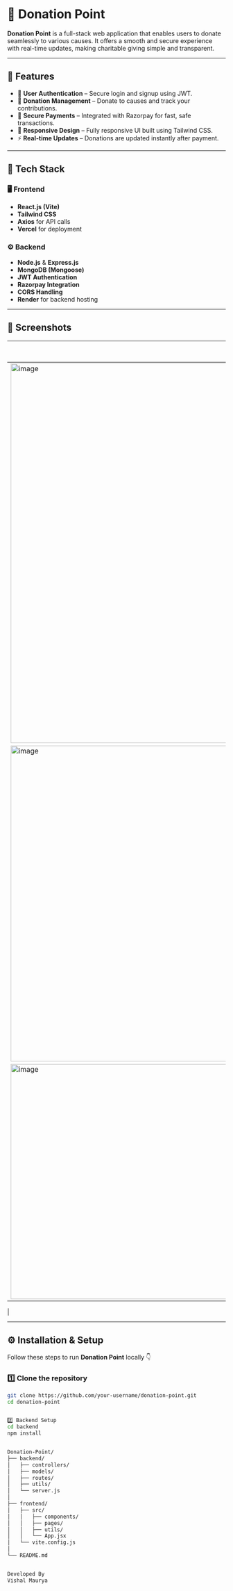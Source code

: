 # 💖 Donation Point  

**Donation Point** is a full-stack web application that enables users to donate seamlessly to various causes. It offers a smooth and secure experience with real-time updates, making charitable giving simple and transparent.  

---

## 🚀 Features  

- 🔐 **User Authentication** – Secure login and signup using JWT.  
- 💸 **Donation Management** – Donate to causes and track your contributions.  
- 🧾 **Secure Payments** – Integrated with Razorpay for fast, safe transactions.  
- 📱 **Responsive Design** – Fully responsive UI built using Tailwind CSS.  
- ⚡ **Real-time Updates** – Donations are updated instantly after payment.  

---

## 🧠 Tech Stack  

### 🖥️ Frontend  
- **React.js (Vite)**  
- **Tailwind CSS**  
- **Axios** for API calls  
- **Vercel** for deployment  

### ⚙️ Backend  
- **Node.js** & **Express.js**  
- **MongoDB (Mongoose)**  
- **JWT Authentication**  
- **Razorpay Integration**  
- **CORS Handling**  
- **Render** for backend hosting  

---

## 📸 Screenshots  

| Home Page | Donation Page | Payment Integration |
|------------|----------------|--------------------|
| <img width="1909" height="874" alt="image" src="https://github.com/user-attachments/assets/8c047510-ff79-4fa3-a177-5343eb805e73" />
 | <img width="1616" height="727" alt="image" src="https://github.com/user-attachments/assets/15c54020-6b82-412f-907e-bfae6309ee6b" />
 | <img width="1118" height="541" alt="image" src="https://github.com/user-attachments/assets/9b11b601-0d5d-4c96-8440-3c54eea8be85" />
 |


---

## ⚙️ Installation & Setup  

Follow these steps to run **Donation Point** locally 👇  

### 1️⃣ Clone the repository  
```bash
git clone https://github.com/your-username/donation-point.git
cd donation-point


2️⃣ Backend Setup
cd backend
npm install


Donation-Point/
├── backend/
│   ├── controllers/
│   ├── models/
│   ├── routes/
│   ├── utils/
│   └── server.js
│
├── frontend/
│   ├── src/
│   │   ├── components/
│   │   ├── pages/
│   │   ├── utils/
│   │   └── App.jsx
│   └── vite.config.js
│
└── README.md 


Developed By 
Vishal Maurya




